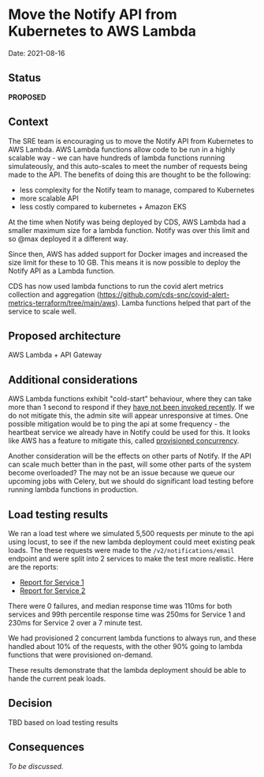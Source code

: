 # Move the Notify API from Kubernetes to AWS Lambda

Date: 2021-08-16

## Status

**PROPOSED**

## Context

The SRE team is encouraging us to move the Notify API from Kubernetes to AWS Lambda. AWS Lambda functions allow code to be run in a highly scalable way - we can have hundreds of lambda functions running simulateously, and this auto-scales to meet the number of requests being made to the API. The benefits of doing this are thought to be the following:

- less complexity for the Notify team to manage, compared to Kubernetes
- more scalable API
- less costly compared to kubernetes + Amazon EKS

At the time when Notify was being deployed by CDS, AWS Lambda had a smaller maximum size for a lambda function. Notify was over this limit and so @max deployed it a different way.

Since then, AWS has added support for Docker images and increased the size limit for these to 10 GB. This means it is now possible to deploy the Notify API as a Lambda function.

CDS has now used lambda functions to run the covid alert metrics collection and aggregation (https://github.com/cds-snc/covid-alert-metrics-terraform/tree/main/aws). Lamba functions helped that part of the service to scale well.

## Proposed architecture

AWS Lambda + API Gateway

## Additional considerations

AWS Lambda functions exhibit "cold-start" behaviour, where they can take more than 1 second to respond if they [have not been invoked recently](https://aws.amazon.com/blogs/compute/operating-lambda-performance-optimization-part-1/#:~:text=The%20duration%20of%20a%20cold,test%20functions%20than%20production%20workloads). If we do not mitigate this, the admin site will appear unresponsive at times. One possible mitigation would be to ping the api at some frequency - the heartbeat service we already have in Notify could be used for this. It looks like AWS has a feature to mitigate this, called [provisioned concurrency](https://aws.amazon.com/blogs/compute/new-for-aws-lambda-predictable-start-up-times-with-provisioned-concurrency/).

Another consideration will be the effects on other parts of Notify. If the API can scale much better than in the past, will some other parts of the system become overloaded? The may not be an issue because we queue our upcoming jobs with Celery, but we should do significant load testing before running lambda functions in production.

## Load testing results

We ran a load test where we simulated 5,500 requests per minute to the api using locust, to see if the new lambda deployment could meet existing peak loads. The these requests were made to the `/v2/notifications/email` endpoint and were split into 2 services to make the test more realistic. Here are the reports:
- [Report for Service 1](https://htmlpreview.github.io/?https://raw.githubusercontent.com/cds-snc/notification-adr/move-to-lambda/records/attachments/report_1629229241.7761497.html)
- [Report for Service 2](https://htmlpreview.github.io/?https://raw.githubusercontent.com/cds-snc/notification-adr/move-to-lambda/records/attachments/report_1629229258.5504797.html)

There were 0 failures, and median response time was 110ms for both services and 99th percentile response time was 250ms for Service 1 and 230ms for Service 2 over a 7 minute test.

We had provisioned 2 concurrent lambda functions to always run, and these handled about 10% of the requests, with the other 90% going to lambda functions that were provisioned on-demand.

These results demonstrate that the lambda deployment should be able to hande the current peak loads.
## Decision

TBD based on load testing results

## Consequences

_To be discussed._
